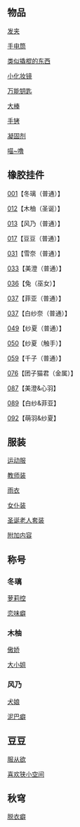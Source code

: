 ## 物品

[发夹](02木柚.md)

[手电筒](02木柚.md)

[类似撬棍的东西](03千子.md)

[小化妆镜](04雪奈.md)

[万能钥匙](04雪奈.md)

[大棒](10心羽.md)

[手铐](10心羽.md)

[凝固剂](13萌羽.md)

[喵~噜](15萌羽&纱夏EX.md)

## 橡胶挂件

[001](02木柚.md)【冬璃（普通）】

[012](16圣诞节剧情.md)【木柚（圣诞）】

[013](06出教学楼剧情.md)【风乃（普通）】

[017](06出教学楼剧情.md)【豆豆（普通）】

[031](05兔.md)【雪奈（普通）】

[033](11美澄.md)【美澄（普通）】

[036](04雪奈.md)【兔（巫女）】

[037](07菲亚.md)【菲亚（普通）】

[037](08白纱奈.md)【白纱奈（普通）】

[049](13萌羽.md)【纱夏（普通）】

[050](14纱夏.md)【纱夏（触手）】

[059](03千子.md)【千子（普通）】

[076](11美澄.md)【团子猫君（金属）】

[087](12心羽&美澄EX.md)【美澄&心羽】

[089](09菲亚&白纱奈EX.md)【白纱&菲亚】

[092](15萌羽&纱夏EX.md)【萌羽&纱夏】

## 服装

[运动服](02木柚.md)

[教师装](09菲亚&白纱奈EX.md)

[雨衣](12心羽&美澄EX.md)

[女仆装](15萌羽&纱夏EX.md)

[圣诞老人套装](16圣诞节剧情.md)

[附加内容](06出教学楼剧情.md)

## 称号

### 冬璃

[萝莉控](02木柚.md)

[恋味癖](04雪奈.md)

### 木柚

[傲娇](03千子.md)

[大小姐](14纱夏.md)

### 风乃

[犬娘](07菲亚.md)

[泥巴癖](11美澄.md)

## 豆豆

[服从欲](08白纱奈.md)

[喜欢狭小空间](10心羽.md)

## 秋穹

[脱衣癖](13萌羽.md)
